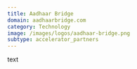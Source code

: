 ```yaml
---
title: Aadhaar Bridge
domain: aadhaarbridge.com
category: Technology
image: /images/logos/aadhaar-bridge.png
subtype: accelerator_partners
---
```


text